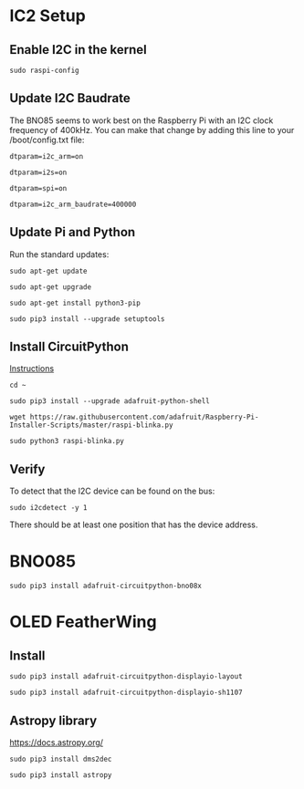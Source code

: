 # IC2 Setup

## Enable I2C in the kernel

`sudo raspi-config`


## Update I2C Baudrate

The BNO85 seems to work best on the Raspberry Pi with an I2C clock frequency of 400kHz. You can make that change by adding this line to your /boot/config.txt file:


`dtparam=i2c_arm=on`

`dtparam=i2s=on`

`dtparam=spi=on`

`dtparam=i2c_arm_baudrate=400000`

## Update Pi and Python

Run the standard updates:

`sudo apt-get update`

`sudo apt-get upgrade`

`sudo apt-get install python3-pip`

`sudo pip3 install --upgrade setuptools`


## Install CircuitPython

[Instructions](https://learn.adafruit.com/circuitpython-on-raspberrypi-linux/installing-circuitpython-on-raspberry-pi)

`cd ~`

`sudo pip3 install --upgrade adafruit-python-shell`

`wget https://raw.githubusercontent.com/adafruit/Raspberry-Pi-Installer-Scripts/master/raspi-blinka.py`

`sudo python3 raspi-blinka.py`

## Verify

To detect that the I2C device can be found on the bus: 

`sudo i2cdetect -y 1` 

There should be at least one position that has the device address.

# BNO085

`sudo pip3 install adafruit-circuitpython-bno08x`


# OLED FeatherWing

## Install 

`sudo pip3 install adafruit-circuitpython-displayio-layout`

`sudo pip3 install adafruit-circuitpython-displayio-sh1107`

## Astropy library

https://docs.astropy.org/

`sudo pip3 install dms2dec`

`sudo pip3 install astropy`

